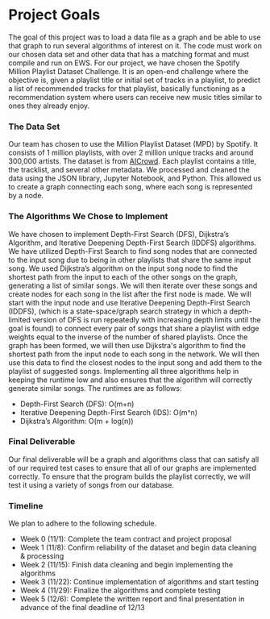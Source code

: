 # Project Goals

The goal of this project was to load a data file as a graph and be able to use that graph to run several algorithms of 
interest on it. The code must work on our chosen data set and other data that has a matching format and must compile and run on EWS. 
For our project, we have chosen the Spotify Million Playlist Dataset Challenge. It is an open-end challenge where the objective is, 
given a playlist title or initial set of tracks in a playlist, to predict a list of recommended tracks for that playlist, basically 
functioning as a recommendation system where users can receive new music titles similar to ones they already enjoy. 

### The Data Set

Our team has chosen to use the Million Playlist Dataset (MPD) by Spotify. It consists of 1 million playlists, with over 2 million unique tracks and around 300,000 artists. The dataset is from [AICrowd](https://www.aicrowd.com/challengesspotify-million-playlist-dataset-challenge#dataset). Each playlist contains a title, the tracklist, and several other 
metadata. We processed and cleaned the data using the JSON library, Jupyter Notebook, and Python. This allowed us to create a graph 
connecting each song, where each song is represented by a node.

### The Algorithms We Chose to Implement

We have chosen to implement Depth-First Search (DFS), Dijkstra’s Algorithm, and Iterative Deepening Depth-First Search (IDDFS) 
algorithms. We have utilized Depth-First Search to find song nodes that are connected to the input song due to being in other 
playlists that share the same input song. We used Dijkstra’s algorithm on the input song node to find the shortest path from the 
input to each of the other songs on the graph, generating a list of similar songs. 
We will then iterate over these songs and create nodes for each song in the list after the first node is made. We will start with the 
input node and use Iterative Deepening Depth-First Search (IDDFS), (which is a state-space/graph search strategy in which a 
depth-limited version of DFS is run repeatedly with increasing depth limits until the goal is found) to connect every pair of songs 
that share a playlist with edge weights equal to the inverse of the number of shared playlists. Once the graph has been formed, we 
will then use Dijkstra's algorithm to find the shortest path from the input node to each song in the network. We will then use this 
data to find the closest nodes to the input song and add them to the playlist of suggested songs. Implementing all three algorithms 
help in keeping the runtime low and also ensures that the algorithm will correctly generate similar songs. 
The runtimes are as follows:
- Depth-First Search (DFS): O(m+n)
- Iterative Deepening Depth-First Search (IDS): O(m^n)
- Dijkstra’s Algorithm: O(m + log(n))

### Final Deliverable

Our final deliverable will be a graph and algorithms class that can satisfy all of our required test cases to ensure that all of our 
graphs are implemented correctly. To ensure that the program builds the playlist correctly, we will test it using a variety of songs 
from our database. 

### Timeline

We plan to adhere to the following schedule.
- Week 0 (11/1): Complete the team contract and project proposal
- Week 1 (11/8): Confirm reliability of the dataset and begin data cleaning & processing
- Week 2 (11/15): Finish data cleaning and begin implementing the algorithms
- Week 3 (11/22): Continue implementation of algorithms and start testing
- Week 4 (11/29): Finalize the algorithms and complete testing
- Week 5 (12/6): Complete the written report and final presentation in advance of the final deadline of 12/13
